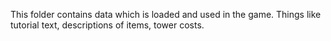 This folder contains data which is loaded and used in the game. Things like tutorial text, descriptions of items, tower costs.
